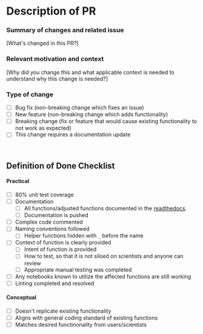# Description of PR

### Summary of changes and related issue
[What's changed in this PR?]

### Relevant motivation and context
[Why did you change this and what applicable context is needed to understand why this change is needed?]

### Type of change
- [ ] Bug fix (non-breaking change which fixes an issue)
- [ ] New feature (non-breaking change which adds functionality)
- [ ] Breaking change (fix or feature that would cause existing functionality to not work as expected)
- [ ] This change requires a documentation update

<br>

## Definition of Done Checklist

#### Practical
- [ ] 80% unit test coverage
- [ ] Documentation
  - [ ] All functions/adjusted functions documented in the [readthedocs](https://climakitae.readthedocs.io/en/latest/).
  - [ ] Documentation is pushed
- [ ] Complex code commented
- [ ] Naming conventions followed
  - [ ] Helper functions hidden with `_` before the name
- [ ] Context of function is clearly provided
  - [ ] Intent of function is provided
  - [ ] How to test, so that it is not siloed on scientists and anyone can review
  - [ ] Appropriate manual testing was completed
- [ ] Any notebooks known to utilize the affected functions are still working
- [ ] Linting completed and resolved

#### Conceptual
- [ ] Doesn't replicate existing functionality
- [ ] Aligns with general coding standard of existing functions
- [ ] Matches desired functinonality from users/scientists
